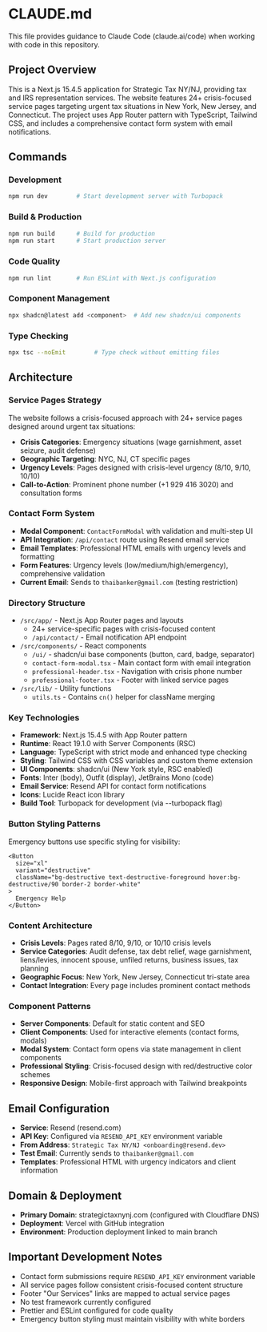 # CLAUDE.md

This file provides guidance to Claude Code (claude.ai/code) when working with code in this repository.

## Project Overview

This is a Next.js 15.4.5 application for Strategic Tax NY/NJ, providing tax and IRS representation services. The website features 24+ crisis-focused service pages targeting urgent tax situations in New York, New Jersey, and Connecticut. The project uses App Router pattern with TypeScript, Tailwind CSS, and includes a comprehensive contact form system with email notifications.

## Commands

### Development
```bash
npm run dev        # Start development server with Turbopack
```

### Build & Production
```bash
npm run build      # Build for production
npm run start      # Start production server
```

### Code Quality
```bash
npm run lint       # Run ESLint with Next.js configuration
```

### Component Management
```bash
npx shadcn@latest add <component>  # Add new shadcn/ui components
```

### Type Checking
```bash
npx tsc --noEmit        # Type check without emitting files
```

## Architecture

### Service Pages Strategy
The website follows a crisis-focused approach with 24+ service pages designed around urgent tax situations:
- **Crisis Categories**: Emergency situations (wage garnishment, asset seizure, audit defense)
- **Geographic Targeting**: NYC, NJ, CT specific pages
- **Urgency Levels**: Pages designed with crisis-level urgency (8/10, 9/10, 10/10)
- **Call-to-Action**: Prominent phone number (+1 929 416 3020) and consultation forms

### Contact Form System
- **Modal Component**: `ContactFormModal` with validation and multi-step UI
- **API Integration**: `/api/contact` route using Resend email service
- **Email Templates**: Professional HTML emails with urgency levels and formatting
- **Form Features**: Urgency levels (low/medium/high/emergency), comprehensive validation
- **Current Email**: Sends to `thaibanker@gmail.com` (testing restriction)

### Directory Structure
- `/src/app/` - Next.js App Router pages and layouts
  - 24+ service-specific pages with crisis-focused content
  - `/api/contact/` - Email notification API endpoint
- `/src/components/` - React components
  - `/ui/` - shadcn/ui base components (button, card, badge, separator)
  - `contact-form-modal.tsx` - Main contact form with email integration
  - `professional-header.tsx` - Navigation with crisis phone number
  - `professional-footer.tsx` - Footer with linked service pages
- `/src/lib/` - Utility functions
  - `utils.ts` - Contains `cn()` helper for className merging

### Key Technologies
- **Framework**: Next.js 15.4.5 with App Router pattern
- **Runtime**: React 19.1.0 with Server Components (RSC)
- **Language**: TypeScript with strict mode and enhanced type checking
- **Styling**: Tailwind CSS with CSS variables and custom theme extension
- **UI Components**: shadcn/ui (New York style, RSC enabled)
- **Fonts**: Inter (body), Outfit (display), JetBrains Mono (code)
- **Email Service**: Resend API for contact form notifications
- **Icons**: Lucide React icon library
- **Build Tool**: Turbopack for development (via --turbopack flag)

### Button Styling Patterns
Emergency buttons use specific styling for visibility:
```tsx
<Button 
  size="xl" 
  variant="destructive" 
  className="bg-destructive text-destructive-foreground hover:bg-destructive/90 border-2 border-white"
>
  Emergency Help
</Button>
```

### Content Architecture
- **Crisis Levels**: Pages rated 8/10, 9/10, or 10/10 crisis levels
- **Service Categories**: Audit defense, tax debt relief, wage garnishment, liens/levies, innocent spouse, unfiled returns, business issues, tax planning
- **Geographic Focus**: New York, New Jersey, Connecticut tri-state area
- **Contact Integration**: Every page includes prominent contact methods

### Component Patterns
- **Server Components**: Default for static content and SEO
- **Client Components**: Used for interactive elements (contact forms, modals)
- **Modal System**: Contact form opens via state management in client components
- **Professional Styling**: Crisis-focused design with red/destructive color schemes
- **Responsive Design**: Mobile-first approach with Tailwind breakpoints

## Email Configuration
- **Service**: Resend (resend.com)
- **API Key**: Configured via `RESEND_API_KEY` environment variable
- **From Address**: `Strategic Tax NY/NJ <onboarding@resend.dev>`
- **Test Email**: Currently sends to `thaibanker@gmail.com`
- **Templates**: Professional HTML with urgency indicators and client information

## Domain & Deployment
- **Primary Domain**: strategictaxnynj.com (configured with Cloudflare DNS)
- **Deployment**: Vercel with GitHub integration
- **Environment**: Production deployment linked to main branch

## Important Development Notes
- Contact form submissions require `RESEND_API_KEY` environment variable
- All service pages follow consistent crisis-focused content structure
- Footer "Our Services" links are mapped to actual service pages
- No test framework currently configured
- Prettier and ESLint configured for code quality
- Emergency button styling must maintain visibility with white borders